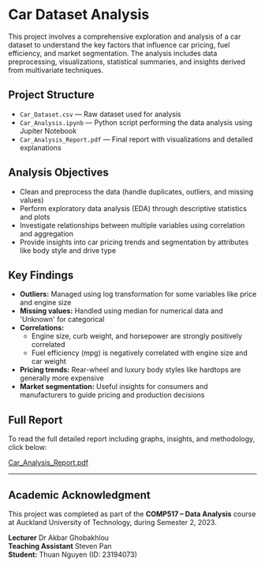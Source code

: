 # Car Dataset Analysis

This project involves a comprehensive exploration and analysis of a car dataset to understand the key factors that influence car pricing, fuel efficiency, and market segmentation.
The analysis includes data preprocessing, visualizations, statistical summaries, and insights derived from multivariate techniques.

## Project Structure

- `Car_Dataset.csv` — Raw dataset used for analysis
- `Car_Analysis.ipynb` — Python script performing the data analysis using Jupiter Notebook
- `Car_Analysis_Report.pdf` — Final report with visualizations and detailed explanations

## Analysis Objectives

- Clean and preprocess the data (handle duplicates, outliers, and missing values)
- Perform exploratory data analysis (EDA) through descriptive statistics and plots
- Investigate relationships between multiple variables using correlation and aggregation
- Provide insights into car pricing trends and segmentation by attributes like body style and drive type

## Key Findings

- **Outliers:** Managed using log transformation for some variables like price and engine size
- **Missing values:** Handled using median for numerical data and 'Unknown' for categorical
- **Correlations:**
  - Engine size, curb weight, and horsepower are strongly positively correlated
  - Fuel efficiency (mpg) is negatively correlated with engine size and car weight
- **Pricing trends:** Rear-wheel and luxury body styles like hardtops are generally more expensive
- **Market segmentation:** Useful insights for consumers and manufacturers to guide pricing and production decisions

## Full Report

To read the full detailed report including graphs, insights, and methodology, click below:

 [Car_Analysis_Report.pdf](./Car_Analysis_Report.pdf)

---

##  Academic Acknowledgment

This project was completed as part of the **COMP517 – Data Analysis** course at Auckland University of Technology, during Semester 2, 2023.

**Lecturer** Dr Akbar Ghobakhlou  
**Teaching Assistant** Steven Pan  
**Student:** Thuan Nguyen (ID: 23194073)  



